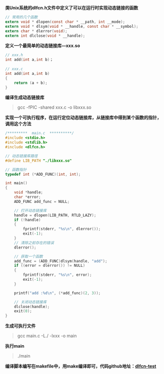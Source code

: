 **类Unix系统的dlfcn.h文件中定义了可以在运行时实现动态链接的函数** 

```objective-c
// 常用的几个函数
extern void * dlopen(const char * __path, int __mode);
extern void * dlsym(void * __handle, const char * __symbol);
extern char * dlerror(void);
extern int dlclose(void * __handle);
```

**定义一个最简单的动态链接库—xxx.so** 

```objective-c
// xxx.h
int add(int a,int b)；
  
// xxx.c
int add(int a,int b)
{
    return (a + b);
}
```

**编译生成动态链接库** 

> gcc -fPIC -shared xxx.c -o libxxx.so

**实现一个可执行程序，在运行定位动态链接库，从链接库中得到某个函数的指针，调用这个方法** 

```objective-c
/*********  main.c  **********/
#include <stdio.h>
#include <stdlib.h>
#include <dlfcn.h>

// 动态链接库路径
#define LIB_PATH "./libxxx.so"

// 函数指针
typedef int (*ADD_FUNC)(int, int);

int main()
{
	void *handle;
	char *error;
	ADD_FUNC add_func = NULL;

	// 打开动态链接库
	handle = dlopen(LIB_PATH, RTLD_LAZY);
	if (!handle)
	{
		fprintf(stderr, "%s\n", dlerror());
		exit(-1);
	}
	// 清除之前存在的错误
	dlerror();

	// 获取一个函数
	add_func = (ADD_FUNC)dlsym(handle, "add");
	if ((error = dlerror()) != NULL)
	{
		fprintf(stderr, "%s\n", error);
		exit(-1);
	}

	printf("add :%d\n", (*add_func)(2, 3));

	// 关闭动态链接库
	dlclose(handle);
	exit(0);
}
```

**生成可执行文件** 

> gcc main.c -L./ -lxxx -o main

**执行main** 

> ./main

**编译脚本编写在makefile中，用make编译即可，代码github地址：[dlfcn-test](https://github.com/wenguang/dlfcn-test)** 